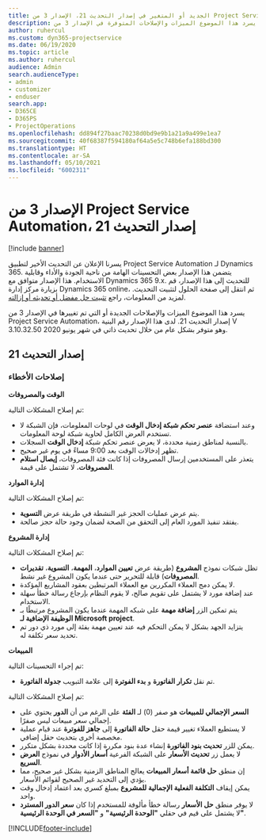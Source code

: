 ```yaml
---
title: الجديد أو المتغير في إصدار التحديث 21، الإصدار 3 من Project Service Automation
description: يسرد هذا الموضوع الميزات والإصلاحات المتوفرة في الإصدار 3 من Project Service Automation، إصدار التحديث 21.
author: ruhercul
ms.custom: dyn365-projectservice
ms.date: 06/19/2020
ms.topic: article
ms.author: ruhercul
audience: Admin
search.audienceType:
- admin
- customizer
- enduser
search.app:
- D365CE
- D365PS
- ProjectOperations
ms.openlocfilehash: dd894f27baac70238d0bd9e9b1a21a9a499e1ea7
ms.sourcegitcommit: 40f68387f594180af64a5e5c748b6efa188bd300
ms.translationtype: HT
ms.contentlocale: ar-SA
ms.lasthandoff: 05/10/2021
ms.locfileid: "6002311"
---
```

# <a name="project-service-automation-update-release-21-v3"></a>الإصدار 3 من Project Service Automation، إصدار التحديث 21

[!include [banner](../includes/psa-now-project-operations.md)]

يسرنا الإعلان عن التحديث الأخير لتطبيق Project Service Automation لـ Dynamics 365. يتضمن هذا الإصدار بعض التحسينات الهامة من ناحية الجودة والأداء وقابلية الاستخدام. هذا الإصدار متوافق مع Dynamics 365 9.x. للتحديث إلى هذا الإصدار، قم بزيارة مركز إدارة Dynamics 365 online، ثم انتقل إلى صفحة الحلول لتثبيت التحديث. لمزيد من المعلومات، راجع [تثبيت حل مفضل أو تحديثه أو إزالته](/power-platform/admin/install-remove-preferred-solution).

يسرد هذا الموضوع الميزات والإصلاحات الجديدة أو التي تم تغييرها في الإصدار 3 من Project Service Automation، إصدار التحديث 21. لدى هذا الإصدار رقم البنية V 3.10.32.50 وهو متوفر بشكل عام من خلال تحديث ذاتي في شهر يونيو 2020.

## <a name="update-release-21"></a>إصدار التحديث 21

### <a name="bug-fixes"></a>إصلاحات الأخطاء

**الوقت والمصروفات**

تم إصلاح المشكلات التالية:

- وعند استضافة **عنصر تحكم شبكة إدخال الوقت** في لوحات المعلومات، فإن الشبكة لا تستخدم العرض الكامل لحاوية شبكة لوحة المعلومات.
- بالنسبة لمناطق زمنية محددة، لا يعرض عنصر تحكم شبكة **إدخال الوقت** السجلات.
- تظهر إدخالات الوقت بعد 9:00 مساءً في يوم غير صحيح.
- يتعذر على المستخدمين إرسال المصروفات إذا كانت فئة المصروفات، **إيصال استلام المصروفات**، لا تشتمل على قيمة.

**إدارة الموارد**

تم إصلاح المشكلات التالية:

- يتم عرض عمليات الحجز غير النشطة في طريقة عرض **التسوية**.
- يفتقد تنفيذ المورد العام إلى التحقق من الصحة لضمان وجود حالة حجز صالحة.

**إدارة المشروع**

تم إصلاح المشكلات التالية:

- تظل شبكات نموذج **المشروع** (طريقة عرض **تعيين الموارد**، **المهمة**، **التسوية**، **تقديرات المصروفات**) قابلة للتحرير حتى عندما يكون المشروع غير نشط.
- لا يمكن دمج العملاء المكررين مع العملاء المرتبطين بعقود المشاريع المؤكدة.
- عند إضافة مورد لا يشتمل على تقويم صالح، لا يقوم النظام بإرجاع رسالة خطأ سهلة الاستخدام.
- يتم تمكين الزر **إضافة مهمة** على شبكه المهمة عندما يكون المشروع مرتبطًا بـ **الوظيفة الإضافية لـ Microsoft project**.
- يتزايد الجهد بشكل لا يمكن التحكم فيه عند تعيين مهمة بفئة إلى مورد ذي دور تم تحديد سعر تكلفة له.

**المبيعات**

تم إجراء التحسينات التالية:

- تم نقل **تكرار الفاتورة** و **بدء الفوترة** إلى علامة التبويب **جدولة الفاتورة**.

تم إصلاح المشكلات التالية:

- **السعر الإجمالي للمبيعات** هو صفر (0) لـ **الفئة** على الرغم من أن **الدور** يحتوي على إجمالي سعر مبيعات ليس صفرًا.
- لا يستطيع العملاء تغيير قيمة حقل **حالة الفاتورة** إلى **جاهز للفوترة** عند قيام عملية مخصصة أخرى بتحديث حقل إضافي.
- يمكن للزر **تحديث بنود الفاتورة** إنشاء عدة بنود مكررة إذا كانت محددة بشكل متكرر.
- لا يعمل زر **تحديث الأسعار** على الشبكة الفرعية **أسعار الأدوار** في نموذج **العرض السريع**.
- إن منطق **حل قائمة أسعار المبيعات** يعالج المناطق الزمنية بشكل غير صحيح، مما يؤدي إلى التحديد غير الصحيح لقوائم الأسعار.
- يمكن إيقاف **التكلفة الفعلية الإجمالية للمشروع** بمبلغ كسري بعد اعتماد إدخال وقت واحد.
- لا يوفر منطق **حل الأسعار** رسالة خطأ مألوفة للمستخدم إذا كان **سعر الدور المسترد** لا يشتمل على قيم في حقلي **"الوحدة الرئيسية"** و **"السعر في الوحدة الرئيسية"**.


[!INCLUDE[footer-include](../includes/footer-banner.md)]